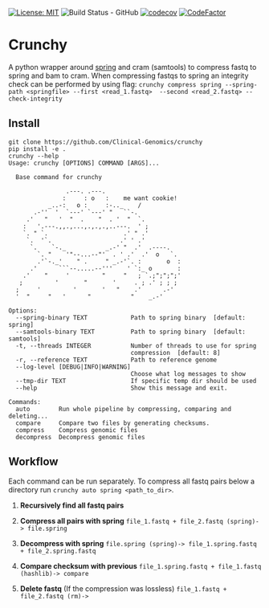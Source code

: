 [![License: MIT](https://img.shields.io/badge/License-MIT-yellow.svg)](https://opensource.org/licenses/MIT)
![Build Status - GitHub](https://github.com/Clinical-Genomics/crunchy/workflows/Build/badge.svg)
[![codecov](https://codecov.io/gh/Clinical-Genomics/crunchy/branch/master/graph/badge.svg)](https://codecov.io/gh/Clinical-Genomics/crunchy)
[![CodeFactor](https://www.codefactor.io/repository/github/clinical-genomics/crunchy/badge)](https://www.codefactor.io/repository/github/clinical-genomics/crunchy)

# Crunchy

A python wrapper around [spring][spring] and cram (samtools) to compress fastq to spring and bam to cram. When compressing fastqs to spring an integrity check can be performed by using flag: `crunchy compress spring --spring-path <springfile> --first <read_1.fastq>  --second <read_2.fastq> --check-integrity`

## Install

```
git clone https://github.com/Clinical-Genomics/crunchy
pip install -e .
crunchy --help
Usage: crunchy [OPTIONS] COMMAND [ARGS]...

  Base command for crunchy

                .---. .---.
               :     : o   :    me want cookie!
           _..-:   o :     :-.._    /
       .-''  '  `---' `---' "   ``-.
     .'   "   '  "  .    "  . '  "  `.
    :   '.---.,,.,...,.,.,.,..---.  ' ;
    `. " `.                     .' " .'
     `.  '`.                   .' ' .'
      `.    `-._           _.-' "  .'  .----.
        `. "    '"--...--"'  . ' .'  .'  o   `.
        .'`-._'    " .     " _.-'`. :       o  :
      .'      ```--.....--'''    ' `:_ o       :
    .'    "     '         "     "   ; `.;";";";'
   ;         '       "       '     . ; .' ; ; ;
  ;     '         '       '   "    .'      .-'
  '  "     "   '      "           "    _.-'

Options:
  --spring-binary TEXT            Path to spring binary  [default: spring]
  --samtools-binary TEXT          Path to spring binary  [default: samtools]
  -t, --threads INTEGER           Number of threads to use for spring
                                  compression  [default: 8]
  -r, --reference TEXT            Path to reference genome
  --log-level [DEBUG|INFO|WARNING]
                                  Choose what log messages to show
  --tmp-dir TEXT                  If specific temp dir should be used
  --help                          Show this message and exit.

Commands:
  auto        Run whole pipeline by compressing, comparing and deleting...
  compare     Compare two files by generating checksums.
  compress    Compress genomic files
  decompress  Decompress genomic files
```

## Workflow

Each command can be run separately. To compress all fastq pairs below a directory run `crunchy auto spring <path_to_dir>`.

1. **Recursively find all fastq pairs**

1. **Compress all pairs with spring**
```file_1.fastq + file_2.fastq (spring)-> file.spring```

1. **Decompress with spring**
```file.spring (spring)-> file_1.spring.fastq + file_2.spring.fastq```

1. **Compare checksum with previous**
```file_1.spring.fastq + file_1.fastq (hashlib)-> compare```

1. **Delete fastq** (If the compression was lossless)
```file_1.fastq + file_2.fastq (rm)->```

[spring]: https://github.com/shubhamchandak94/Spring